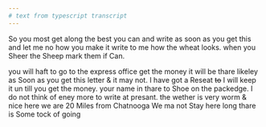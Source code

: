 ```yaml
---
# text from typescript transcript
---
```

So you most get along the best you can and write as soon as you get this and let me no how you make it  write to me how the wheat looks. when you Sheer the Sheep mark them if Can. 

you will haft to go to the express office get the money  it will be thare likeley as Soon as you get this letter & it may not. I have got a Reseat ~~to~~ I will keep it un till you get the money. your name in thare to Shoe on the packedge. I do not think of eney more to write at presant. the wether is very worm & nice here  we are 20 Miles from Chatnooga  We ma not Stay here long  thare is Some tock of going
